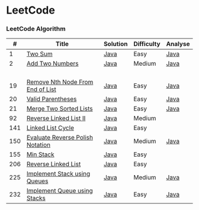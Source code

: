 LeetCode
========



### LeetCode Algorithm


| #    | Title                                                        | Solution                                                    | Difficulty | Analyse                                                     |
| ---- | ------------------------------------------------------------ | ----------------------------------------------------------- | ---------- | ----------------------------------------------------------- |
| 1    | [Two Sum](https://leetcode.com/problems/two-sum/)            | [Java](./algorithms/java/1.TwoSum)                          | Easy       | [Java](./algorithms/java/1.TwoSum)                          |
| 2    | [Add Two Numbers](https://leetcode.com/problems/add-two-numbers/) | [Java](./algorithms/java/2.addTwoNumbers)                   | Medium     | [Java](./algorithms/java/2.addTwoNumbers)                   |
|      |                                                              |                                                             |            |                                                             |
|      |                                                              |                                                             |            |                                                             |
|      |                                                              |                                                             |            |                                                             |
|      |                                                              |                                                             |            |                                                             |
| 19   | [Remove Nth Node From End of List](https://leetcode.com/problems/remove-nth-node-from-end-of-list/) | [Java](./algorithms/java/19.removeNthNodeFromEndOfList)     | Easy       | [Java](./algorithms/java/19.removeNthNodeFromEndOfList)     |
| 20   | [Valid Parentheses](https://leetcode.com/problems/valid-parentheses/) | [Java](./algorithms/java/20.validParentheses)               | Easy       | [Java](./algorithms/java/20.validParentheses)               |
| 21   | [Merge Two Sorted Lists](https://leetcode.com/problems/merge-two-sorted-lists/) | [Java](./algorithms/java/20.validParentheses)               | Easy       | [Java](./algorithms/java/20.validParentheses)               |
| 92   | [Reverse Linked List II](https://leetcode.com/problems/reverse-linked-list-ii/) | [Java](./algorithms/java/92.reverseLinkedListIi)            | Medium     |                                                             |
| 141  | [Linked List Cycle](https://leetcode.com/problems/linked-list-cycle/) | [Java](./algorithms/java/141.linkedListCycle)               | Easy       |                                                             |
| 150  | [Evaluate Reverse Polish Notation](https://leetcode.com/problems/evaluate-reverse-polish-notation/) | [Java](./algorithms/java/150.evaluateReversePolishNotation) | Medium     | [Java](./algorithms/java/150.evaluateReversePolishNotation) |
| 155  | [Min Stack](https://leetcode.com/problems/min-stack/)        | [Java](./algorithms/java/155.minStack)                      | Easy       |                                                             |
| 206  | [Reverse Linked List](https://leetcode.com/problems/reverse-linked-list/) | [Java](./algorithms/java/20.validParentheses)               | Easy       |                                                             |
| 225  | [Implement Stack using Queues](https://leetcode.com/problems/implement-stack-using-queues/) | [Java](./algorithms/java/206.reverseLinkedList)             | Medium     | [Java](./algorithms/java/206.reverseLinkedList)             |
| 232  | [Implement Queue using Stacks](https://leetcode.com/problems/implement-queue-using-stacks/) | [Java](./algorithms/java/232.implementQueueUsingStacks)     | Easy       | [Java](./algorithms/java/232.implementQueueUsingStacks)     |
